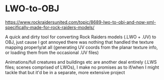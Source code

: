 # LWO-to-OBJ

https://www.rockraidersunited.com/topic/8689-lwo-to-obj-and-now-xml-specifically-made-for-rock-raiders-models/

A quick and dirty tool for converting Rock Raiders models (.LWO + .UV) to OBJ, just cause I got annoyed there was nothing that handled the texture mapping properly/at all (generating UV coords from the planar texture info, or loading them from the occasional .UV files)

Animations/full creatures and buildings etc are another deal entirely (.LWS files; scenes comprised of LWOs), I make no promises as to if/when I might tackle that but it'd be in a separate, more extensive project
